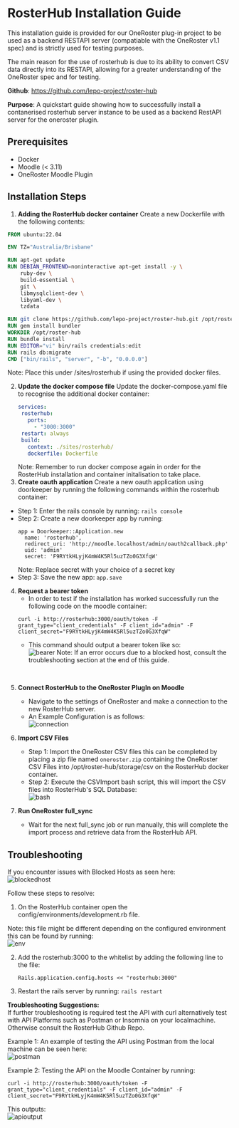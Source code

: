 # RosterHub Installation Guide

This installation guide is provided for our OneRoster plug-in project to be used as a backend RESTAPI server (compatiable with the OneRoster v1.1 spec) and is strictly used for testing purposes. 

The main reason for the use of rosterhub is due to its ability to convert CSV data directly into its RESTAPI, allowing for a greater understanding of the OneRoster spec and for testing. 

**Github**: https://github.com/lepo-project/roster-hub

**Purpose**: A quickstart guide showing how to successfully install a contanerised rosterhub server instance to be used as a backend RestAPI server for the oneroster plugin.

## Prerequisites

- Docker
- Moodle (< 3.11)
- OneRoster Moodle Plugin

## Installation Steps

1. **Adding the RosterHub docker container**
  Create a new Dockerfile with the following contents:
```Dockerfile
FROM ubuntu:22.04

ENV TZ="Australia/Brisbane"

RUN apt-get update
RUN DEBIAN_FRONTEND=noninteractive apt-get install -y \
    ruby-dev \
    build-essential \
    git \
    libmysqlclient-dev \
    libyaml-dev \
    tzdata

RUN git clone https://github.com/lepo-project/roster-hub.git /opt/roster-hub
RUN gem install bundler
WORKDIR /opt/roster-hub
RUN bundle install
RUN EDITOR="vi" bin/rails credentials:edit
RUN rails db:migrate
CMD ["bin/rails", "server", "-b", "0.0.0.0"]

```
Note: Place this under /sites/rosterhub if using the provided docker files.

2. **Update the docker compose file**
   Update the docker-compose.yaml file to recognise the additional docker container:
   ```yaml
   services:
    rosterhub:
      ports:
        - "3000:3000"
    restart: always
    build:
      context: ./sites/rosterhub/
      dockerfile: Dockerfile
   ``` 
   Note: Remember to run docker compose again in order for the RosterHub installation and container initalisation to take place.
   <br>
3. **Create oauth application**
   Create a new oauth application using doorkeeper by running the following commands within the rosterhub container:
- Step 1: Enter the rails console by running: ```rails console```
- Step 2: Create a new doorkeeper app by running:
  ```
  app = Doorkeeper::Application.new
    name: 'rosterhub',
    redirect_uri: 'http://moodle.localhost/admin/oauth2callback.php'
    uid: 'admin'
    secret: 'F9RYtkHLyjK4mW4K5Rl5uzTZo0G3XfqW' 
  ```
  Note: Replace secret with your choice of a secret key
- Step 3: Save the new app: ```app.save```
4. **Request a bearer token**
   - In order to test if the installation has worked successfully run the following code on the moodle container:
   ``` 
   curl -i http://rosterhub:3000/oauth/token -F grant_type="client_credentials" -F client_id="admin" -F client_secret="F9RYtkHLyjK4mW4K5Rl5uzTZo0G3XfqW"
   ```
   - This command should output a bearer token like so:<br>
     ![bearer](/img/tokenoutput.png)
  Note: If an error occurs due to a blocked host, consult the troubleshooting section at the end of this guide.
<br>

5. **Connect RosterHub to the OneRoster PlugIn on Moodle**
   - Navigate to the settings of OneRoster and make a connection to the new RosterHub server.
   - An Example Configuration is as follows:<br>
     ![connection](/img/connection.png)

6. **Import CSV Files**
   - Step 1: Import the OneRoster CSV files this can be completed by placing a zip file named ```oneroster.zip``` containing the OneRoster CSV Files into /opt/roster-hub/storage/csv on the RosterHub docker container.
   - Step 2: Execute the CSVImport bash script, this will import the CSV files into RosterHub's SQL Database:<br>
    ![bash](/img/Bashscript.png)

7. **Run OneRoster full_sync**
   - Wait for the next full_sync job or run manually, this will complete the import process and retrieve data from the RosterHub API.
  



## Troubleshooting

If you encounter issues with Blocked Hosts as seen here:<br>
![blockedhost](/img/blocked.png)

Follow these steps to resolve:
1. On the RosterHub container open the config/environments/development.rb file.

Note: this file might be different depending on the configured environment this can be found by running:<br>
![env](/img/env.png)

2. Add the rosterhub:3000 to the whitelist by adding the following line to the file:
   ```
   Rails.application.config.hosts << "rosterhub:3000"
   ```
3. Restart the rails server by running: ```rails restart```

**Troubleshooting Suggestions:**<br>
If further troubleshooting is required test the API with curl alternatively test with API Platforms such as Postman or Insomnia on your localmachine. Otherwise consult the RosterHub Github Repo.

Example 1:
An example of testing the API using Postman from the local machine can be seen here:<br>
![postman](/img/postman.png)

Example 2:
Testing the API on the Moodle Container by running: 
```
curl -i http://rosterhub:3000/oauth/token -F grant_type="client_credentials" -F client_id="admin" -F client_secret="F9RYtkHLyjK4mW4K5Rl5uzTZo0G3XfqW"
```

This outputs:<br>
![apioutput](/img/output.png)